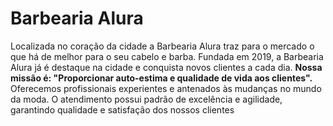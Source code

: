 <h1>Barbearia Alura</h1>
<p1>Localizada no coração da cidade a Barbearia Alura traz para o mercado o que há de melhor para o seu cabelo e barba. Fundada em 2019, a Barbearia Alura já é destaque na cidade e conquista novos clientes a cada dia.
<strong>Nossa missão é: "Proporcionar auto-estima e qualidade de vida aos clientes".</strong>
<en>Oferecemos profissionais experientes e antenados às mudanças no mundo da moda.</en> O atendimento possui padrão de excelência e agilidade, garantindo qualidade e satisfação dos nossos clientes</p1>
